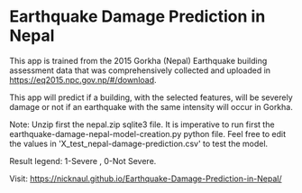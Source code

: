 # Earthquake Damage Prediction in Nepal

This app is trained from the 2015 Gorkha (Nepal) Earthquake building assessment data that was comprehensively collected and uploaded in https://eq2015.npc.gov.np/#/download. 

This app will predict if a building, with the selected features, will be severely damage or not if an earthquake with the same intensity will occur in Gorkha.

Note: Unzip first the nepal.zip sqlite3 file. It is imperative to run first the earthquake-damage-nepal-model-creation.py python file. Feel free to edit the values in 'X_test_nepal-damage-prediction.csv' to test the model. 


Result legend: 1-Severe , 0-Not Severe. 

Visit: https://nicknaul.github.io/Earthquake-Damage-Prediction-in-Nepal/
